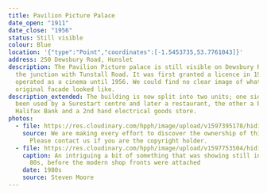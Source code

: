 ```yaml
---
title: Pavilion Picture Palace
date_open: "1911"
date_close: "1956"
status: Still visible
colour: Blue
location: '{"type":"Point","coordinates":[-1.5453735,53.7761043]}'
address: 250 Dewsbury Road, Hunslet
description: The Pavilion Picture palace is still visible on Dewsbury Road at
  the junction with Tunstall Road. It was first granted a licence in 1911 and
  operated as a cinema until 1956. We could find no clear image of what the
  original facade looked like.
description_extended: The building is now split into two units; one side has
  been used by a Surestart centre and later a restaurant, the other a branch of
  Halifax Bank and a 2nd hand electrical goods store.
photos:
  - file: https://res.cloudinary.com/hpph/image/upload/v1597395178/hidinginplainsight/Pavillion_Picture_Palace.jpg
    source: We are making every effort to discover the ownership of this photo.
      Please contact us if you are the copyright holder.
  - file: https://res.cloudinary.com/hpph/image/upload/v1597753504/hidinginplainsight/Pavillion18082020.jpg
    caption: An intriguing a bit of something that was showing still in the late
      80s, before the modern shop fronts were attached
    date: 1980s
    source: Steven Moore
---
```

